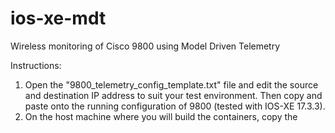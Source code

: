 # ios-xe-mdt
Wireless monitoring of Cisco 9800 using Model Driven Telemetry

Instructions:

1. Open the "9800_telemetry_config_template.txt" file and edit the source and destination IP address to suit your test environment.  Then copy and paste onto the running configuration of 9800 (tested with IOS-XE 17.3.3).
2. On the host machine where you will build the containers, copy the 
